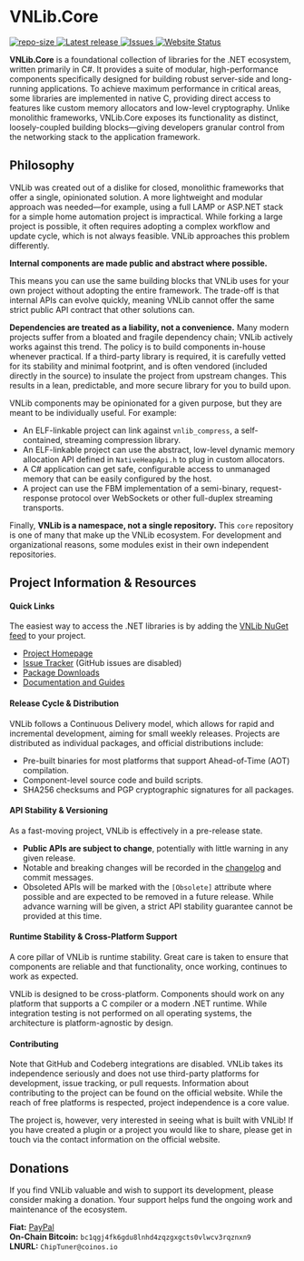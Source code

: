 ﻿
# VNLib.Core

<p align="left">
  <a href="https://github.com/VnUgE/vnlib.core">
    <img src="https://img.shields.io/github/repo-size/vnuge/vnlib.core" alt="repo-size" />
  </a>
  <a href="https://github.com/VnUgE/vnlib.core/tags">
    <img src="https://img.shields.io/github/v/tag/vnuge/vnlib.core?include_prereleases&label=latest%20release" alt="Latest release"/>
  </a>
  <a href="https://www.vaughnnugent.com/Resources/Software/Modules/VNLib.Core-issues">
    <img src="https://img.shields.io/badge/dynamic/json?url=https%3A%2F%2Fwww.vaughnnugent.com%2Fapi%2Fgit%2Fissues%3Fmodule%3DVNLib.Core&query=%24%5B'result'%5D.length&label=all%20issues" alt="Issues"/>
  </a>
  <a href="https://www.vaughnnugent.com/Resources/Software/Modules/VNLib.Core">
    <img src="https://img.shields.io/website?url=https%3A%2F%2Fwww.vaughnnugent.com" alt="Website Status"/>
  </a>
</p>

**VNLib.Core** is a foundational collection of libraries for the .NET ecosystem, written primarily in C#. It provides a suite of modular, high-performance components specifically designed for building robust server-side and long-running applications. To achieve maximum performance in critical areas, some libraries are implemented in native C, providing direct access to features like custom memory allocators and low-level cryptography. Unlike monolithic frameworks, VNLib.Core exposes its functionality as distinct, loosely-coupled building blocks—giving developers granular control from the networking stack to the application framework. 

## Philosophy

VNLib was created out of a dislike for closed, monolithic frameworks that offer a single, opinionated solution. A more lightweight and modular approach was needed—for example, using a full LAMP or ASP.NET stack for a simple home automation project is impractical. While forking a large project is possible, it often requires adopting a complex workflow and update cycle, which is not always feasible. VNLib approaches this problem differently.

**Internal components are made public and abstract where possible.**

This means you can use the same building blocks that VNLib uses for your own project without adopting the entire framework. The trade-off is that internal APIs can evolve quickly, meaning VNLib cannot offer the same strict public API contract that other solutions can.

**Dependencies are treated as a liability, not a convenience.** Many modern projects suffer from a bloated and fragile dependency chain; VNLib actively works against this trend. The policy is to build components in-house whenever practical. If a third-party library is required, it is carefully vetted for its stability and minimal footprint, and is often vendored (included directly in the source) to insulate the project from upstream changes. This results in a lean, predictable, and more secure library for you to build upon.

VNLib components may be opinionated for a given purpose, but they are meant to be individually useful. For example:
- An ELF-linkable project can link against `vnlib_compress`, a self-contained, streaming compression library.
- An ELF-linkable project can use the abstract, low-level dynamic memory allocation API defined in `NativeHeapApi.h` to plug in custom allocators.
- A C# application can get safe, configurable access to unmanaged memory that can be easily configured by the host.
- A project can use the FBM implementation of a semi-binary, request-response protocol over WebSockets or other full-duplex streaming transports.

Finally, **VNLib is a namespace, not a single repository.** This `core` repository is one of many that make up the VNLib ecosystem. For development and organizational reasons, some modules exist in their own independent repositories.

## Project Information & Resources

#### Quick Links
The easiest way to access the .NET libraries is by adding the [VNLib NuGet feed](https://www.vaughnnugent.com/resources/software/modules#support-info-title) to your project.

- [Project Homepage](https://www.vaughnnugent.com/resources/software/modules/vnlib.core)
- [Issue Tracker](https://www.vaughnnugent.com/resources/software/modules/vnlib.core-issues) (GitHub issues are disabled)
- [Package Downloads](https://www.vaughnnugent.com/resources/software/modules/vnlib.core?tab=downloads)
- [Documentation and Guides](https://www.vaughnnugent.com/resources/software/articles?tags=docs,_vnlib.core)

#### Release Cycle & Distribution
VNLib follows a Continuous Delivery model, which allows for rapid and incremental development, aiming for small weekly releases. Projects are distributed as individual packages, and official distributions include:
- Pre-built binaries for most platforms that support Ahead-of-Time (AOT) compilation.
- Component-level source code and build scripts.
- SHA256 checksums and PGP cryptographic signatures for all packages.

#### API Stability & Versioning
As a fast-moving project, VNLib is effectively in a pre-release state.
- **Public APIs are subject to change**, potentially with little warning in any given release.
- Notable and breaking changes will be recorded in the [changelog](CHANGELOG.md) and commit messages.
- Obsoleted APIs will be marked with the `[Obsolete]` attribute where possible and are expected to be removed in a future release. While advance warning will be given, a strict API stability guarantee cannot be provided at this time.

#### Runtime Stability & Cross-Platform Support
A core pillar of VNLib is runtime stability. Great care is taken to ensure that components are reliable and that functionality, once working, continues to work as expected.

VNLib is designed to be cross-platform. Components should work on any platform that supports a C compiler or a modern .NET runtime. While integration testing is not performed on all operating systems, the architecture is platform-agnostic by design.

#### Contributing
Note that GitHub and Codeberg integrations are disabled. VNLib takes its independence seriously and does not use third-party platforms for development, issue tracking, or pull requests. Information about contributing to the project can be found on the official website. While the reach of free platforms is respected, project independence is a core value.

The project is, however, very interested in seeing what is built with VNLib! If you have created a plugin or a project you would like to share, please get in touch via the contact information on the official website.

## Donations
If you find VNLib valuable and wish to support its development, please consider making a donation. Your support helps fund the ongoing work and maintenance of the ecosystem.

**Fiat:** [PayPal](https://www.paypal.com/donate/?business=VKEDFD74QAQ72&no_recurring=0&item_name=By+donating+you+are+funding+my+love+for+producing+free+software+for+my+community.+&currency_code=USD)  
**On-Chain Bitcoin:** `bc1qgj4fk6gdu8lnhd4zqzgxgcts0vlwcv3rqznxn9`  
**LNURL:** `ChipTuner@coinos.io`

